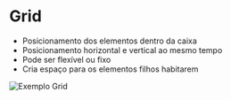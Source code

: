 # Grid

- Posicionamento dos elementos dentro da caixa
- Posicionamento horizontal e vertical ao mesmo tempo
- Pode ser flexível ou fixo
- Cria espaço para os elementos filhos habitarem

![Exemplo Grid](https://i.imgur.com/2h0EKf8.png "Exemplo Grid")
